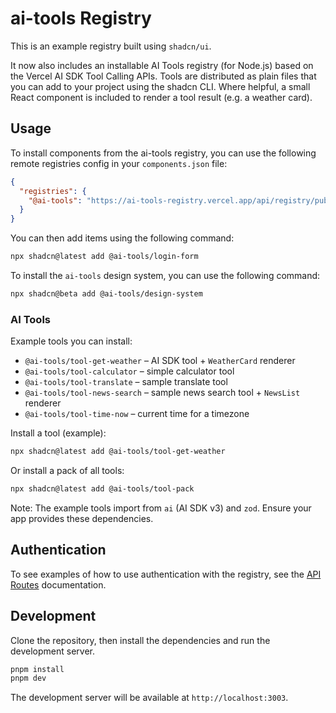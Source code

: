 # ai-tools Registry

This is an example registry built using `shadcn/ui`.

It now also includes an installable AI Tools registry (for Node.js) based on the Vercel AI SDK Tool Calling APIs. Tools are distributed as plain files that you can add to your project using the shadcn CLI. Where helpful, a small React component is included to render a tool result (e.g. a weather card).

## Usage

To install components from the ai-tools registry, you can use the following remote registries config in your `components.json` file:

```json
{
  "registries": {
    "@ai-tools": "https://ai-tools-registry.vercel.app/api/registry/public/{name}"
  }
}
```

You can then add items using the following command:

```bash
npx shadcn@latest add @ai-tools/login-form
```

To install the `ai-tools` design system, you can use the following command:

```bash
npx shadcn@beta add @ai-tools/design-system
```

### AI Tools

Example tools you can install:

- `@ai-tools/tool-get-weather` – AI SDK tool + `WeatherCard` renderer
- `@ai-tools/tool-calculator` – simple calculator tool
- `@ai-tools/tool-translate` – sample translate tool
- `@ai-tools/tool-news-search` – sample news search tool + `NewsList` renderer
- `@ai-tools/tool-time-now` – current time for a timezone

Install a tool (example):

```bash
npx shadcn@latest add @ai-tools/tool-get-weather
```

Or install a pack of all tools:

```bash
npx shadcn@latest add @ai-tools/tool-pack
```

Note: The example tools import from `ai` (AI SDK v3) and `zod`. Ensure your app provides these dependencies.

## Authentication

To see examples of how to use authentication with the registry, see the [API Routes](./app/api/registry/README.md) documentation.

## Development

Clone the repository, then install the dependencies and run the development server.

```bash
pnpm install
pnpm dev
```

The development server will be available at `http://localhost:3003`.
